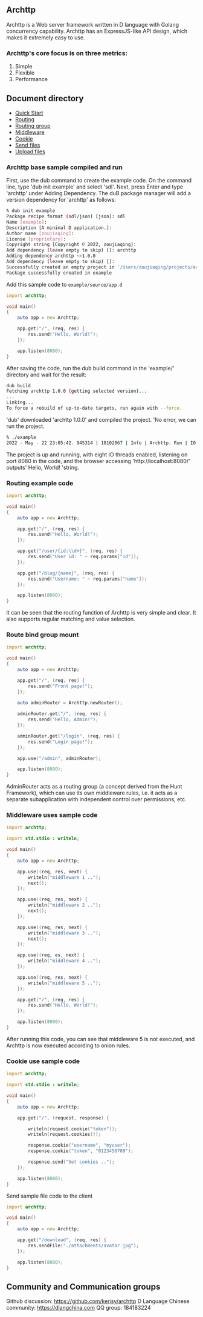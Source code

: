 ## Archttp
Archttp is a Web server framework written in D language with Golang concurrency capability. Archttp has an ExpressJS-like API design, which makes it extremely easy to use.

### Archttp's core focus is on three metrics:
1. Simple
2. Flexible
3. Performance

## Document directory
- [Quick Start](#QUICK_START)
- [Routing](#ROUTING)
- [Routing group](#ROUTING_MOUNT)
- [Middleware](#MIDDLEWARE)
- [Cookie](#COOKIE)
- [Send files](#SEND_FILES)
- [Upload files](#UPLOAD_FILES)

<span id="QUICK_START"></span>
### Archttp base sample compiled and run
First, use the dub command to create the example code. On the command line, type 'dub init example' and select 'sdl'. Next, press Enter and type 'archttp' under Adding Dependency. The duB package manager will add a version dependency for 'archttp' as follows:

```bash
% dub init example
Package recipe format (sdl/json) [json]: sdl
Name [example]: 
Description [A minimal D application.]: 
Author name [zoujiaqing]: 
License [proprietary]: 
Copyright string [Copyright © 2022, zoujiaqing]: 
Add dependency (leave empty to skip) []: archttp
Adding dependency archttp ~>1.0.0
Add dependency (leave empty to skip) []: 
Successfully created an empty project in '/Users/zoujiaqing/projects/example'.
Package successfully created in example
```

Add this sample code to `example/source/app.d`

```D
import archttp;

void main()
{
    auto app = new Archttp;

    app.get("/", (req, res) {
        res.send("Hello, World!");
    });

    app.listen(8080);
}
```

After saving the code, run the dub build command in the 'example/' directory and wait for the result:

```bash
dub build
Fetching archttp 1.0.0 (getting selected version)...
...
Linking...
To force a rebuild of up-to-date targets, run again with --force.
```

'dub' downloaded 'archttp 1.0.0' and compiled the project. 'No error, we can run the project.
```bash
% ./example
2022 - May - 22 23:05:42. 945314 | 18102067 | Info | Archttp. Run | IO threads: 8 |.. /.. /. Dub/packages/archttp - 1.0.0 archttp/source/archttp archttp. D: 222
```

The project is up and running, with eight IO threads enabled, listening on port 8080 in the code, and the browser accessing 'http://localhost:8080/' outputs' Hello, World! 'string.

<span id="ROUTING"></span>
### Routing example code
```D
import archttp;

void main()
{
    auto app = new Archttp;

    app.get("/", (req, res) {
        res.send("Hello, World!");
    });

    app.get("/user/{id:\\d+}", (req, res) {
        res.send("User id: " ~ req.params["id"]);
    });

    app.get("/blog/{name}", (req, res) {
        res.send("Username: " ~ req.params["name"]);
    });

    app.listen(8080);
}
```

It can be seen that the routing function of Archttp is very simple and clear. It also supports regular matching and value selection.

<span id="ROUTING_MOUNT"></span>
### Route bind group mount
```D
import archttp;

void main()
{
    auto app = new Archttp;

    app.get("/", (req, res) {
        res.send("Front page!");
    });

    auto adminRouter = Archttp.newRouter();
    
    adminRouter.get("/", (req, res) {
        res.send("Hello, Admin!");
    });

    adminRouter.get("/login", (req, res) {
        res.send("Login page!");
    });

    app.use("/admin", adminRouter);

    app.listen(8080);
}
```

AdminRouter acts as a routing group (a concept derived from the Hunt Framework), which can use its own middleware rules, i.e. it acts as a separate subapplication with independent control over permissions, etc.


<span id="MIDDLEWARE"></span>
### Middleware uses sample code
```D
import archttp;

import std.stdio : writeln;

void main()
{
    auto app = new Archttp;

    app.use((req, res, next) {
        writeln("middleware 1 ..");
        next();
    });

    app.use((req, res, next) {
        writeln("middleware 2 ..");
        next();
    });

    app.use((req, res, next) {
        writeln("middleware 3 ..");
        next();
    });

    app.use((req, es, next) {
        writeln("middleware 4 ..");
    });

    app.use((req, res, next) {
        writeln("middleware 5 ..");
    });

    app.get("/", (req, res) {
        res.send("Hello, World!");
    });

    app.listen(8080);
}
```

After running this code, you can see that middleware 5 is not executed, and Archttp is now executed according to onion rules.

<span id="COOKIE"></span>
### Cookie use sample code
```D
import archttp;

import std.stdio : writeln;

void main()
{
    auto app = new Archttp;

    app.get("/", (request, response) {

        writeln(request.cookie("token"));
        writeln(request.cookies());

        response.cookie("username", "myuser");
        response.cookie("token", "0123456789");

        response.send("Set cookies ..");
    });

    app.listen(8080);
}
```

<span id="SEND_FILES"></span>
Send sample file code to the client

```D
import archttp;

void main()
{
    auto app = new Archttp;

    app.get("/download", (req, res) {
        res.sendFile("./attachments/avatar.jpg");
    });

    app.listen(8080);
}
```

<span id="UPLOAD_FILES"></span>
## Community and Communication groups
Github discussion: https://github.com/kerisy/archttp
D Language Chinese community: https://dlangchina.com
QQ group: 184183224
